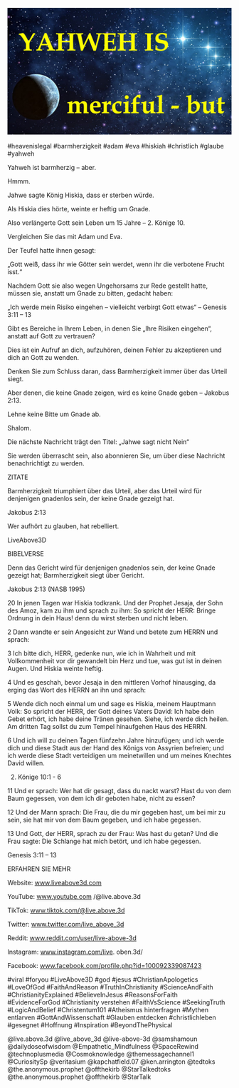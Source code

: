 ![Video cover image](../cover.jpg "cover photo")

#heavenislegal #barmherzigkeit #adam #eva #hiskiah #christlich #glaube #yahweh

Yahweh ist barmherzig – aber.

Hmmm.

Jahwe sagte König Hiskia, dass er sterben würde.

Als Hiskia dies hörte, weinte er heftig um Gnade.

Also verlängerte Gott sein Leben um 15 Jahre – 2. Könige 10.

Vergleichen Sie das mit Adam und Eva.

Der Teufel hatte ihnen gesagt:

„Gott weiß, dass ihr wie Götter sein werdet, wenn ihr die verbotene Frucht isst.“

Nachdem Gott sie also wegen Ungehorsams zur Rede gestellt hatte, müssen sie, anstatt um Gnade zu bitten, gedacht haben:

„Ich werde mein Risiko eingehen – vielleicht verbirgt Gott etwas“ – Genesis 3:11 – 13

Gibt es Bereiche in Ihrem Leben, in denen Sie „Ihre Risiken eingehen“, anstatt auf Gott zu vertrauen?

Dies ist ein Aufruf an dich, aufzuhören, deinen Fehler zu akzeptieren und dich an Gott zu wenden.

Denken Sie zum Schluss daran, dass Barmherzigkeit immer über das Urteil siegt.

Aber denen, die keine Gnade zeigen, wird es keine Gnade geben – Jakobus 2:13.

Lehne keine Bitte um Gnade ab.

Shalom.

Die nächste Nachricht trägt den Titel: „Jahwe sagt nicht Nein“

Sie werden überrascht sein, also abonnieren Sie, um über diese Nachricht benachrichtigt zu werden.

ZITATE

Barmherzigkeit triumphiert über das Urteil, aber das Urteil wird für denjenigen gnadenlos sein, der keine Gnade gezeigt hat.

Jakobus 2:13

Wer aufhört zu glauben, hat rebelliert.

LiveAbove3D

BIBELVERSE

Denn das Gericht wird für denjenigen gnadenlos sein, der keine Gnade gezeigt hat; Barmherzigkeit siegt über Gericht.

Jakobus 2:13 (NASB 1995)

20 In jenen Tagen war Hiskia todkrank. Und der Prophet Jesaja, der Sohn des Amoz, kam zu ihm und sprach zu ihm: So spricht der HERR: Bringe Ordnung in dein Haus! denn du wirst sterben und nicht leben.

2 Dann wandte er sein Angesicht zur Wand und betete zum HERRN und sprach:

3 Ich bitte dich, HERR, gedenke nun, wie ich in Wahrheit und mit Vollkommenheit vor dir gewandelt bin Herz und tue, was gut ist in deinen Augen. Und Hiskia weinte heftig.

4 Und es geschah, bevor Jesaja in den mittleren Vorhof hinausging, da erging das Wort des HERRN an ihn und sprach:

5 Wende dich noch einmal um und sage es Hiskia, meinem Hauptmann Volk: So spricht der HERR, der Gott deines Vaters David: Ich habe dein Gebet erhört, ich habe deine Tränen gesehen. Siehe, ich werde dich heilen. Am dritten Tag sollst du zum Tempel hinaufgehen Haus des HERRN.

6 Und ich will zu deinen Tagen fünfzehn Jahre hinzufügen; und ich werde dich und diese Stadt aus der Hand des Königs von Assyrien befreien; und ich werde diese Stadt verteidigen um meinetwillen und um meines Knechtes David willen.

2. Könige 10:1 - 6

11 Und er sprach: Wer hat dir gesagt, dass du nackt warst? Hast du von dem Baum gegessen, von dem ich dir geboten habe, nicht zu essen?

12 Und der Mann sprach: Die Frau, die du mir gegeben hast, um bei mir zu sein, sie hat mir von dem Baum gegeben, und ich habe gegessen.

13 Und Gott, der HERR, sprach zu der Frau: Was hast du getan? Und die Frau sagte: Die Schlange hat mich betört, und ich habe gegessen.

Genesis 3:11 – 13

ERFAHREN SIE MEHR

Website: www.liveabove3d.com

YouTube: www.youtube.com /@live.above.3d

TikTok: www.tiktok.com/@live.above.3d

Twitter: www.twitter.com/live_above_3d

Reddit: www.reddit.com/user/live-above-3d

Instagram: www.instagram.com/live. oben.3d/

Facebook: www.facebook.com/profile.php?id=100092339087423

#viral #foryou #LiveAbove3D #god #jesus #ChristianApologetics #LoveOfGod #FaithAndReason #TruthInChristianity #ScienceAndFaith #ChristianityExplained #BelieveInJesus #ReasonsForFaith #EvidenceForGod #Christianity verstehen #FaithVsScience #SeekingTruth #LogicAndBelief #Christentum101 #Atheismus hinterfragen #Mythen entlarven #GottAndWissenschaft #Glauben entdecken #christlichleben #gesegnet #Hoffnung #Inspiration #BeyondThePhysical

@live.above.3d @live_above_3d @live-above-3d @samshamoun @dailydoseofwisdom @Empathetic_Mindfulness @SpaceRewind @technoplusmedia @Cosmoknowledge @themessagechannel1 @CuriositySp @veritasium @kapchatfield.07 @ken.arrington @tedtoks @the.anonymous.prophet @offthekirb @StarTalkedtoks @the.anonymous.prophet @offthekirb @StarTalk